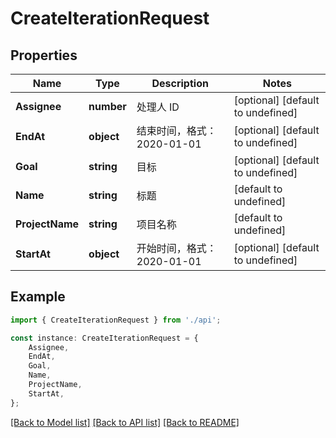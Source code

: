 # CreateIterationRequest


## Properties

Name | Type | Description | Notes
------------ | ------------- | ------------- | -------------
**Assignee** | **number** | 处理人 ID | [optional] [default to undefined]
**EndAt** | **object** | 结束时间，格式：2020-01-01 | [optional] [default to undefined]
**Goal** | **string** | 目标 | [optional] [default to undefined]
**Name** | **string** | 标题 | [default to undefined]
**ProjectName** | **string** | 项目名称 | [default to undefined]
**StartAt** | **object** | 开始时间，格式：2020-01-01 | [optional] [default to undefined]

## Example

```typescript
import { CreateIterationRequest } from './api';

const instance: CreateIterationRequest = {
    Assignee,
    EndAt,
    Goal,
    Name,
    ProjectName,
    StartAt,
};
```

[[Back to Model list]](../README.md#documentation-for-models) [[Back to API list]](../README.md#documentation-for-api-endpoints) [[Back to README]](../README.md)
